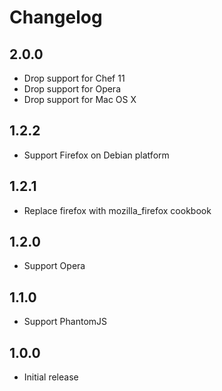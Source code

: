 # Changelog

## 2.0.0

- Drop support for Chef 11
- Drop support for Opera
- Drop support for Mac OS X

## 1.2.2

- Support Firefox on Debian platform

## 1.2.1

- Replace firefox with mozilla_firefox cookbook

## 1.2.0 

- Support Opera

## 1.1.0 

- Support PhantomJS

## 1.0.0 

- Initial release
